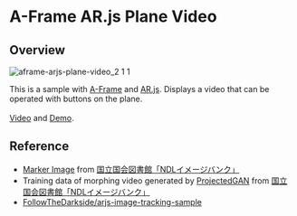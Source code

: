 # A-Frame AR.js Plane Video
## Overview
![aframe-arjs-plane-video_2 1 1](https://user-images.githubusercontent.com/9309605/179468042-39173967-b788-45a8-82d1-92e7fffab486.jpg)

This is a sample with [A-Frame](https://aframe.io/) and [AR.js](https://ar-js-org.github.io/AR.js-Docs/). Displays a video that can be operated with buttons on the plane.
<br><br>
[Video]() and [Demo](https://followthedarkside.github.io/aframe-arjs-plane-video/).

## Reference
- [Marker Image](https://github.com/FollowTheDarkside/aframe-arjs-plane-video/blob/master/assets/kachoga.jpeg) from [国立国会図書館「NDLイメージバンク」](https://rnavi.ndl.go.jp/imagebank/index.html)
- Training data of morphing video generated by [ProjectedGAN](https://github.com/autonomousvision/projected_gan) from [国立国会図書館「NDLイメージバンク」](https://rnavi.ndl.go.jp/imagebank/index.html)
- [FollowTheDarkside/arjs-image-tracking-sample](https://github.com/FollowTheDarkside/arjs-image-tracking-sample)